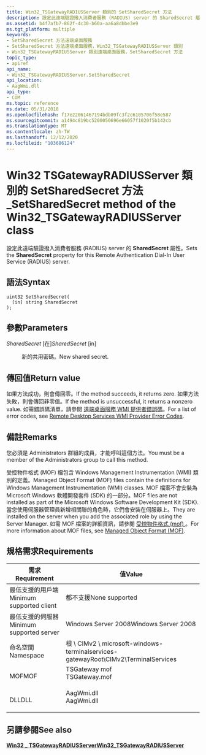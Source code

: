 ```yaml
---
title: Win32_TSGatewayRADIUSServer 類別的 SetSharedSecret 方法
description: 設定此遠端驗證撥入消費者服務 (RADIUS) server 的 SharedSecret 屬性。
ms.assetid: b4f7afb7-862f-4c30-b60a-aa6a8dbbe3e9
ms.tgt_platform: multiple
keywords:
- SetSharedSecret 方法遠端桌面服務
- SetSharedSecret 方法遠端桌面服務，Win32_TSGatewayRADIUSServer 類別
- Win32_TSGatewayRADIUSServer 類別遠端桌面服務，SetSharedSecret 方法
topic_type:
- apiref
api_name:
- Win32_TSGatewayRADIUSServer.SetSharedSecret
api_location:
- AagWmi.dll
api_type:
- COM
ms.topic: reference
ms.date: 05/31/2018
ms.openlocfilehash: f17e22061467194bdb09fc3f2c6105706f58e587
ms.sourcegitcommit: a1494c819bc5200050696e66057f1020f5b142cb
ms.translationtype: MT
ms.contentlocale: zh-TW
ms.lasthandoff: 12/12/2020
ms.locfileid: "103686124"
---
```

# <a name="setsharedsecret-method-of-the-win32_tsgatewayradiusserver-class"></a><span data-ttu-id="7041c-106">Win32 TSGatewayRADIUSServer 類別的 SetSharedSecret 方法 \_</span><span class="sxs-lookup"><span data-stu-id="7041c-106">SetSharedSecret method of the Win32\_TSGatewayRADIUSServer class</span></span>

<span data-ttu-id="7041c-107">設定此遠端驗證撥入消費者服務 (RADIUS) server 的 **SharedSecret** 屬性。</span><span class="sxs-lookup"><span data-stu-id="7041c-107">Sets the **SharedSecret** property for this Remote Authentication Dial-In User Service (RADIUS) server.</span></span>

## <a name="syntax"></a><span data-ttu-id="7041c-108">語法</span><span class="sxs-lookup"><span data-stu-id="7041c-108">Syntax</span></span>


```mof
uint32 SetSharedSecret(
  [in] string SharedSecret
);
```



## <a name="parameters"></a><span data-ttu-id="7041c-109">參數</span><span class="sxs-lookup"><span data-stu-id="7041c-109">Parameters</span></span>

<dl> <dt>

<span data-ttu-id="7041c-110">*SharedSecret* \[在\]</span><span class="sxs-lookup"><span data-stu-id="7041c-110">*SharedSecret* \[in\]</span></span>
</dt> <dd>

<span data-ttu-id="7041c-111">新的共用密碼。</span><span class="sxs-lookup"><span data-stu-id="7041c-111">New shared secret.</span></span>

</dd> </dl>

## <a name="return-value"></a><span data-ttu-id="7041c-112">傳回值</span><span class="sxs-lookup"><span data-stu-id="7041c-112">Return value</span></span>

<span data-ttu-id="7041c-113">如果方法成功，則會傳回零。</span><span class="sxs-lookup"><span data-stu-id="7041c-113">If the method succeeds, it returns zero.</span></span> <span data-ttu-id="7041c-114">如果方法失敗，則會傳回非零值。</span><span class="sxs-lookup"><span data-stu-id="7041c-114">If the method is unsuccessful, it returns a nonzero value.</span></span> <span data-ttu-id="7041c-115">如需錯誤碼清單，請參閱 [遠端桌面服務 WMI 提供者錯誤碼](terminal-services-wmi-provider-error-codes.md)。</span><span class="sxs-lookup"><span data-stu-id="7041c-115">For a list of error codes, see [Remote Desktop Services WMI Provider Error Codes](terminal-services-wmi-provider-error-codes.md).</span></span>

## <a name="remarks"></a><span data-ttu-id="7041c-116">備註</span><span class="sxs-lookup"><span data-stu-id="7041c-116">Remarks</span></span>

<span data-ttu-id="7041c-117">您必須是 Administrators 群組的成員，才能呼叫這個方法。</span><span class="sxs-lookup"><span data-stu-id="7041c-117">You must be a member of the Administrators group to call this method.</span></span>

<span data-ttu-id="7041c-118">受控物件格式 (MOF) 檔包含 Windows Management Instrumentation (WMI) 類別的定義。</span><span class="sxs-lookup"><span data-stu-id="7041c-118">Managed Object Format (MOF) files contain the definitions for Windows Management Instrumentation (WMI) classes.</span></span> <span data-ttu-id="7041c-119">MOF 檔案不會安裝為 Microsoft Windows 軟體開發套件 (SDK) 的一部分。</span><span class="sxs-lookup"><span data-stu-id="7041c-119">MOF files are not installed as part of the Microsoft Windows Software Development Kit (SDK).</span></span> <span data-ttu-id="7041c-120">當您使用伺服器管理員新增相關聯的角色時，它們會安裝在伺服器上。</span><span class="sxs-lookup"><span data-stu-id="7041c-120">They are installed on the server when you add the associated role by using the Server Manager.</span></span> <span data-ttu-id="7041c-121">如需 MOF 檔案的詳細資訊，請參閱 [受控物件格式 (mof) ](/windows/desktop/WmiSdk/managed-object-format--mof-)。</span><span class="sxs-lookup"><span data-stu-id="7041c-121">For more information about MOF files, see [Managed Object Format (MOF)](/windows/desktop/WmiSdk/managed-object-format--mof-).</span></span>

## <a name="requirements"></a><span data-ttu-id="7041c-122">規格需求</span><span class="sxs-lookup"><span data-stu-id="7041c-122">Requirements</span></span>



| <span data-ttu-id="7041c-123">需求</span><span class="sxs-lookup"><span data-stu-id="7041c-123">Requirement</span></span> | <span data-ttu-id="7041c-124">值</span><span class="sxs-lookup"><span data-stu-id="7041c-124">Value</span></span> |
|-------------------------------------|------------------------------------------------------------------------------------------|
| <span data-ttu-id="7041c-125">最低支援的用戶端</span><span class="sxs-lookup"><span data-stu-id="7041c-125">Minimum supported client</span></span><br/> | <span data-ttu-id="7041c-126">都不支援</span><span class="sxs-lookup"><span data-stu-id="7041c-126">None supported</span></span><br/>                                                                |
| <span data-ttu-id="7041c-127">最低支援的伺服器</span><span class="sxs-lookup"><span data-stu-id="7041c-127">Minimum supported server</span></span><br/> | <span data-ttu-id="7041c-128">Windows Server 2008</span><span class="sxs-lookup"><span data-stu-id="7041c-128">Windows Server 2008</span></span><br/>                                                           |
| <span data-ttu-id="7041c-129">命名空間</span><span class="sxs-lookup"><span data-stu-id="7041c-129">Namespace</span></span><br/>                | <span data-ttu-id="7041c-130">根 \\ CIMv2 \\ microsoft-windows-terminalservices-gateway</span><span class="sxs-lookup"><span data-stu-id="7041c-130">Root\\CIMv2\\TerminalServices</span></span><br/>                                                 |
| <span data-ttu-id="7041c-131">MOF</span><span class="sxs-lookup"><span data-stu-id="7041c-131">MOF</span></span><br/>                      | <dl> <span data-ttu-id="7041c-132"><dt>TSGateway mof</dt></span><span class="sxs-lookup"><span data-stu-id="7041c-132"><dt>TSGateway.mof</dt></span></span> </dl> |
| <span data-ttu-id="7041c-133">DLL</span><span class="sxs-lookup"><span data-stu-id="7041c-133">DLL</span></span><br/>                      | <dl> <span data-ttu-id="7041c-134"><dt>AagWmi.dll</dt></span><span class="sxs-lookup"><span data-stu-id="7041c-134"><dt>AagWmi.dll</dt></span></span> </dl>    |



## <a name="see-also"></a><span data-ttu-id="7041c-135">另請參閱</span><span class="sxs-lookup"><span data-stu-id="7041c-135">See also</span></span>

<dl> <dt>

[<span data-ttu-id="7041c-136">**Win32 \_ TSGatewayRADIUSServer**</span><span class="sxs-lookup"><span data-stu-id="7041c-136">**Win32\_TSGatewayRADIUSServer**</span></span>](win32-tsgatewayradiusserver.md)
</dt> </dl>

 

